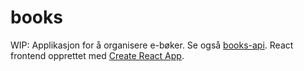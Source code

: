 # books

WIP: Applikasjon for å organisere e-bøker. Se også [books-api](https://github.com/gfix/books-api). React frontend opprettet med [Create React App](https://github.com/facebookincubator/create-react-app).
